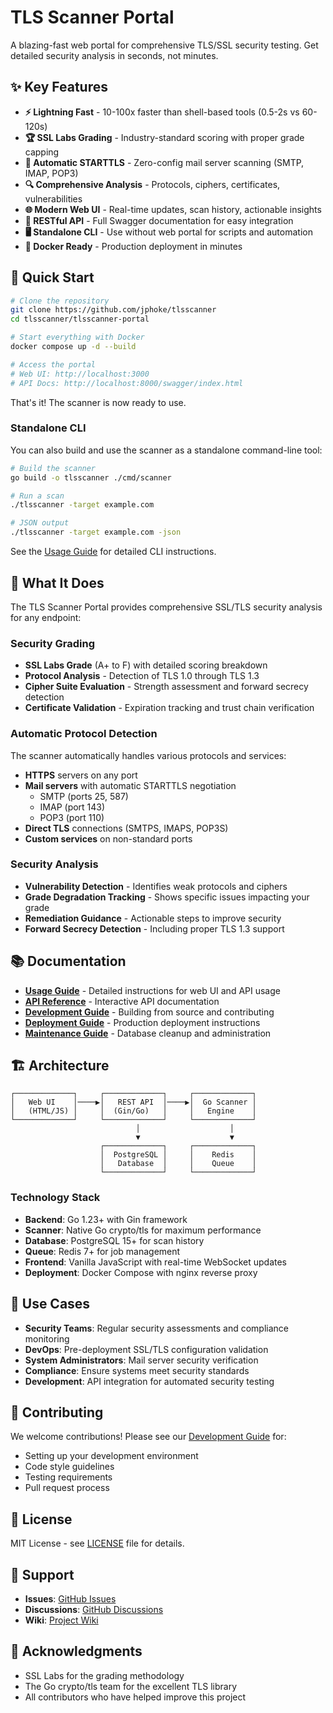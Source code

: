 # TLS Scanner Portal

A blazing-fast web portal for comprehensive TLS/SSL security testing. Get detailed security analysis in seconds, not minutes.

## ✨ Key Features

- **⚡ Lightning Fast** - 10-100x faster than shell-based tools (0.5-2s vs 60-120s)
- **🏆 SSL Labs Grading** - Industry-standard scoring with proper grade capping
- **📧 Automatic STARTTLS** - Zero-config mail server scanning (SMTP, IMAP, POP3)
- **🔍 Comprehensive Analysis** - Protocols, ciphers, certificates, vulnerabilities
- **🌐 Modern Web UI** - Real-time updates, scan history, actionable insights
- **🔌 RESTful API** - Full Swagger documentation for easy integration
- **🖥️ Standalone CLI** - Use without web portal for scripts and automation
- **🐳 Docker Ready** - Production deployment in minutes

## 🚀 Quick Start

```bash
# Clone the repository
git clone https://github.com/jphoke/tlsscanner
cd tlsscanner/tlsscanner-portal

# Start everything with Docker
docker compose up -d --build

# Access the portal
# Web UI: http://localhost:3000
# API Docs: http://localhost:8000/swagger/index.html
```

That's it! The scanner is now ready to use.

### Standalone CLI

You can also build and use the scanner as a standalone command-line tool:

```bash
# Build the scanner
go build -o tlsscanner ./cmd/scanner

# Run a scan
./tlsscanner -target example.com

# JSON output
./tlsscanner -target example.com -json
```

See the [Usage Guide](USAGE.md#command-line-scanner) for detailed CLI instructions.

## 📸 What It Does

The TLS Scanner Portal provides comprehensive SSL/TLS security analysis for any endpoint:

### Security Grading
- **SSL Labs Grade** (A+ to F) with detailed scoring breakdown
- **Protocol Analysis** - Detection of TLS 1.0 through TLS 1.3
- **Cipher Suite Evaluation** - Strength assessment and forward secrecy detection
- **Certificate Validation** - Expiration tracking and trust chain verification

### Automatic Protocol Detection
The scanner automatically handles various protocols and services:
- **HTTPS** servers on any port
- **Mail servers** with automatic STARTTLS negotiation
  - SMTP (ports 25, 587)
  - IMAP (port 143)
  - POP3 (port 110)
- **Direct TLS** connections (SMTPS, IMAPS, POP3S)
- **Custom services** on non-standard ports

### Security Analysis
- **Vulnerability Detection** - Identifies weak protocols and ciphers
- **Grade Degradation Tracking** - Shows specific issues impacting your grade
- **Remediation Guidance** - Actionable steps to improve security
- **Forward Secrecy Detection** - Including proper TLS 1.3 support

## 📚 Documentation

- [**Usage Guide**](USAGE.md) - Detailed instructions for web UI and API usage
- [**API Reference**](http://localhost:8000/swagger/index.html) - Interactive API documentation
- [**Development Guide**](docs/DEVELOPMENT.md) - Building from source and contributing
- [**Deployment Guide**](docs/DEPLOYMENT.md) - Production deployment instructions
- [**Maintenance Guide**](docs/MAINTENANCE.md) - Database cleanup and administration

## 🏗️ Architecture

```
┌─────────────┐     ┌─────────────┐     ┌─────────────┐
│   Web UI    │────▶│   REST API  │────▶│  Go Scanner │
│   (HTML/JS) │     │  (Gin/Go)   │     │   Engine    │
└─────────────┘     └─────────────┘     └─────────────┘
                            │                    │
                            ▼                    ▼
                    ┌─────────────┐     ┌─────────────┐
                    │  PostgreSQL │     │    Redis    │
                    │   Database  │     │    Queue    │
                    └─────────────┘     └─────────────┘
```

### Technology Stack
- **Backend**: Go 1.23+ with Gin framework
- **Scanner**: Native Go crypto/tls for maximum performance
- **Database**: PostgreSQL 15+ for scan history
- **Queue**: Redis 7+ for job management
- **Frontend**: Vanilla JavaScript with real-time WebSocket updates
- **Deployment**: Docker Compose with nginx reverse proxy

## 🎯 Use Cases

- **Security Teams**: Regular security assessments and compliance monitoring
- **DevOps**: Pre-deployment SSL/TLS configuration validation
- **System Administrators**: Mail server security verification
- **Compliance**: Ensure systems meet security standards
- **Development**: API integration for automated security testing

## 🤝 Contributing

We welcome contributions! Please see our [Development Guide](docs/DEVELOPMENT.md) for:
- Setting up your development environment
- Code style guidelines
- Testing requirements
- Pull request process

## 📄 License

MIT License - see [LICENSE](LICENSE) file for details.

## 🛟 Support

- **Issues**: [GitHub Issues](https://github.com/jphoke/tlsscanner/issues)
- **Discussions**: [GitHub Discussions](https://github.com/jphoke/tlsscanner/discussions)
- **Wiki**: [Project Wiki](https://github.com/jphoke/tlsscanner/wiki)

## 🙏 Acknowledgments

- SSL Labs for the grading methodology
- The Go crypto/tls team for the excellent TLS library
- All contributors who have helped improve this project